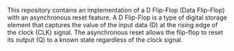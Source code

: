 This repository contains an implementation of a D Flip-Flop (Data Flip-Flop) with an asynchronous reset feature. A D Flip-Flop is a type of digital storage element that captures the value of the input data (D) at the rising edge of the clock (CLK) signal. The asynchronous reset allows the flip-flop to reset its output (Q) to a known state regardless of the clock signal.
